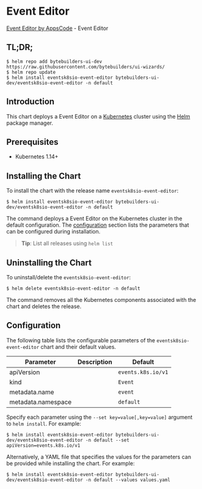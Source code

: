 # Event Editor

[Event Editor by AppsCode](https://byte.builders) - Event Editor

## TL;DR;

```console
$ helm repo add bytebuilders-ui-dev https://raw.githubusercontent.com/bytebuilders/ui-wizards/
$ helm repo update
$ helm install eventsk8sio-event-editor bytebuilders-ui-dev/eventsk8sio-event-editor -n default
```

## Introduction

This chart deploys a Event Editor on a [Kubernetes](http://kubernetes.io) cluster using the [Helm](https://helm.sh) package manager.

## Prerequisites

- Kubernetes 1.14+

## Installing the Chart

To install the chart with the release name `eventsk8sio-event-editor`:

```console
$ helm install eventsk8sio-event-editor bytebuilders-ui-dev/eventsk8sio-event-editor -n default
```

The command deploys a Event Editor on the Kubernetes cluster in the default configuration. The [configuration](#configuration) section lists the parameters that can be configured during installation.

> **Tip**: List all releases using `helm list`

## Uninstalling the Chart

To uninstall/delete the `eventsk8sio-event-editor`:

```console
$ helm delete eventsk8sio-event-editor -n default
```

The command removes all the Kubernetes components associated with the chart and deletes the release.

## Configuration

The following table lists the configurable parameters of the `eventsk8sio-event-editor` chart and their default values.

|     Parameter      | Description |      Default       |
|--------------------|-------------|--------------------|
| apiVersion         |             | `events.k8s.io/v1` |
| kind               |             | `Event`            |
| metadata.name      |             | `event`            |
| metadata.namespace |             | `default`          |


Specify each parameter using the `--set key=value[,key=value]` argument to `helm install`. For example:

```console
$ helm install eventsk8sio-event-editor bytebuilders-ui-dev/eventsk8sio-event-editor -n default --set apiVersion=events.k8s.io/v1
```

Alternatively, a YAML file that specifies the values for the parameters can be provided while
installing the chart. For example:

```console
$ helm install eventsk8sio-event-editor bytebuilders-ui-dev/eventsk8sio-event-editor -n default --values values.yaml
```

